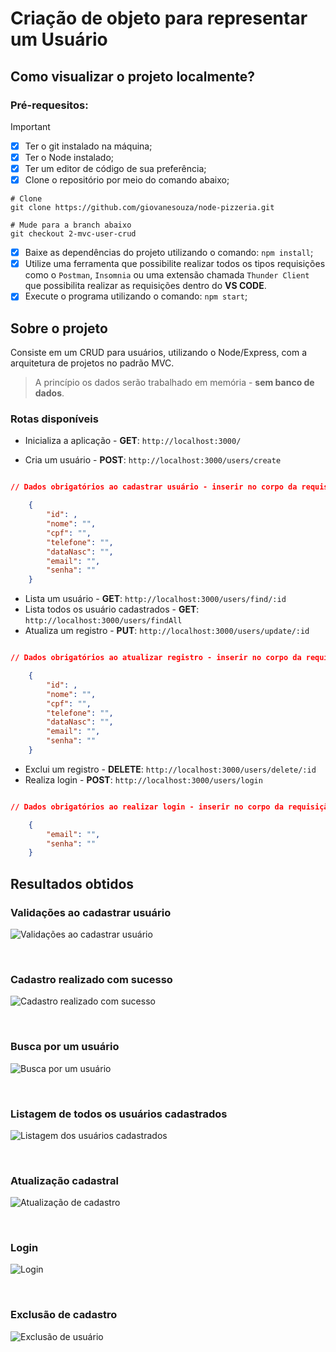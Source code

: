 # Criação de objeto para representar um Usuário

## Como visualizar o projeto localmente?

### Pré-requesitos:

>[!IMPORTANT]
> 
> * [x] Ter o git instalado na máquina;
> * [x] Ter o Node instalado;
> * [x] Ter um editor de código de sua preferência;
> * [x] Clone o repositório por meio do comando abaixo;
> ``` shell
> # Clone
> git clone https://github.com/giovanesouza/node-pizzeria.git
> 
> # Mude para a branch abaixo
> git checkout 2-mvc-user-crud
> 
> ```
> * [x] Baixe as dependências do projeto utilizando o comando: `npm install`;
> * [x] Utilize uma ferramenta que possibilite realizar todos os tipos requisições como o `Postman`, `Insomnia` ou uma extensão chamada `Thunder Client` que possibilita realizar as requisições dentro do **VS CODE**.
> * [x] Execute o programa utilizando o comando: `npm start`;


## Sobre o projeto

Consiste em um CRUD para usuários, utilizando o Node/Express, com a arquitetura de projetos no padrão MVC.

> A princípio os dados serão trabalhado em memória - **sem banco de dados**.


### Rotas disponíveis

* Inicializa a aplicação - **GET**: `http://localhost:3000/` 

* Cria um usuário - **POST**: `http://localhost:3000/users/create`


```json

// Dados obrigatórios ao cadastrar usuário - inserir no corpo da requisição

    {
        "id": ,
        "nome": "",
        "cpf": "",
        "telefone": "",
        "dataNasc": "",
        "email": "",
        "senha": ""
    }

```

* Lista um usuário - **GET**: `http://localhost:3000/users/find/:id`
* Lista todos os usuário cadastrados - **GET**: `http://localhost:3000/users/findAll`
* Atualiza um registro - **PUT**: `http://localhost:3000/users/update/:id`

```json

// Dados obrigatórios ao atualizar registro - inserir no corpo da requisição

    {
        "id": ,
        "nome": "",
        "cpf": "",
        "telefone": "",
        "dataNasc": "",
        "email": "",
        "senha": ""
    }

```

* Exclui um registro - **DELETE**: `http://localhost:3000/users/delete/:id`
* Realiza login - **POST**: `http://localhost:3000/users/login`

```json

// Dados obrigatórios ao realizar login - inserir no corpo da requisição

    {
        "email": "",
        "senha": ""
    }

```



## Resultados obtidos

### Validações ao cadastrar usuário
![Validações ao cadastrar usuário](screenshots/create-validation.jpg "Validações ao cadastrar usuário")

<br/>

### Cadastro realizado com sucesso
![Cadastro realizado com sucesso](screenshots/created.jpg "Usuário cadastrado realizado com sucesso")

<br/>

### Busca por um usuário
![Busca por um usuário](screenshots/find.jpg "Busca por um usuário")

<br/>

### Listagem de todos os usuários cadastrados
![Listagem dos usuários cadastrados](screenshots/findAll.jpg "Listagem dos usuários cadastrados")

<br/>

### Atualização cadastral
![Atualização de cadastro](screenshots/update.jpg "Atualização de cadastro")

<br/>

### Login
![Login](screenshots/login.jpg "Login")

<br/>

### Exclusão de cadastro
![Exclusão de usuário](screenshots/delete.jpg "Exclusão de usuário")
